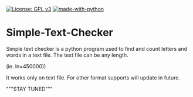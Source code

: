 [![License: GPL v3](https://img.shields.io/badge/License-GPLv3-blue.svg)](https://www.gnu.org/licenses/gpl-3.0)
[![made-with-python](https://img.shields.io/badge/Made%20with-Python-1f425f.svg)](https://www.python.org/)


# Simple-Text-Checker
Simple text checker is a python program used to find and count letters and words in a text file. The text file can be any length.

(ie. ln=450000))

It works only on text file. For other format supports will update in future.

"""STAY TUNED"""
